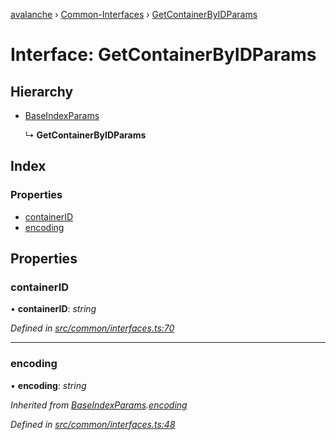 [avalanche](../README.md) › [Common-Interfaces](../modules/common_interfaces.md) › [GetContainerByIDParams](common_interfaces.getcontainerbyidparams.md)

# Interface: GetContainerByIDParams

## Hierarchy

* [BaseIndexParams](common_interfaces.baseindexparams.md)

  ↳ **GetContainerByIDParams**

## Index

### Properties

* [containerID](common_interfaces.getcontainerbyidparams.md#containerid)
* [encoding](common_interfaces.getcontainerbyidparams.md#encoding)

## Properties

###  containerID

• **containerID**: *string*

*Defined in [src/common/interfaces.ts:70](https://github.com/ava-labs/avalanchejs/blob/ae78dee/src/common/interfaces.ts#L70)*

___

###  encoding

• **encoding**: *string*

*Inherited from [BaseIndexParams](common_interfaces.baseindexparams.md).[encoding](common_interfaces.baseindexparams.md#encoding)*

*Defined in [src/common/interfaces.ts:48](https://github.com/ava-labs/avalanchejs/blob/ae78dee/src/common/interfaces.ts#L48)*
